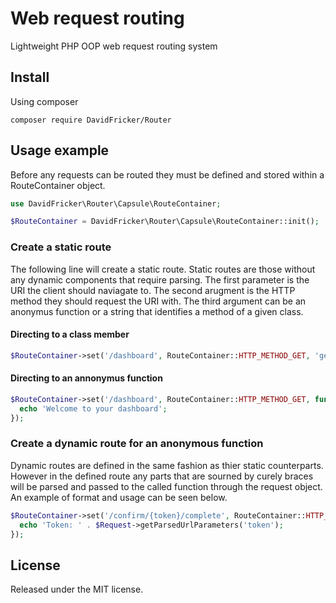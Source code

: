 # Web request routing
Lightweight PHP OOP web request routing system 

## Install
Using composer

`composer require DavidFricker/Router`

## Usage example 
Before any requests can be routed they must be defined and stored within a RouteContainer object.
```PHP
use DavidFricker\Router\Capsule\RouteContainer;

$RouteContainer = DavidFricker\Router\Capsule\RouteContainer::init();
```

### Create a static route
The following line will create a static route. Static routes are those without any dynamic components that require parsing. 
The first parameter is the URI the client should naviagate to. The second arugment is the HTTP method they should request the URI with. The third argument can be an anonymus function or a string that identifies a method of a given class.

#### Directing to a class member
```PHP
$RouteContainer->set('/dashboard', RouteContainer::HTTP_METHOD_GET, 'getPage@Namespace\Vendor\Package\Controller\Dashboard');
```
#### Directing to an annonymus function
```PHP
$RouteContainer->set('/dashboard', RouteContainer::HTTP_METHOD_GET, function($Request){
  echo 'Welcome to your dashboard';
});
```

### Create a dynamic route for an anonymous function
Dynamic routes are defined in the same fashion as thier static counterparts. However in the defined route any parts that are sourned by curely braces will be parsed and passed to the called function through the request object. An example of format and usage can be seen below. 

```PHP
$RouteContainer->set('/confirm/{token}/complete', RouteContainer::HTTP_METHOD_GET, function($Request){
  echo 'Token: ' . $Request->getParsedUrlParameters('token');
});
```

## License
Released under the MIT license.

